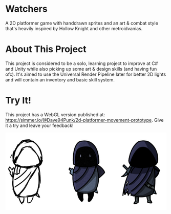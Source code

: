 # Watchers
A 2D platformer game with handdrawn sprites and an art & combat style that's heavily inspired by Hollow Knight and other metroidvanias.
# About This Project
This project is considered to be a solo, learning project to improve at C# and Unity while also picking up some art & design skills (and having fun ofc). It's aimed to use the Universal Render Pipeline later for better 2D lights and will contain an inventory and basic skill system.
# Try It!
This project has a WebGL version published at: https://simmer.io/@Dave94Punk/2d-platformer-movement-prototype. Give it a try and leave your feedback!

![Watcher Concept Art](Resources/watcher.png)
